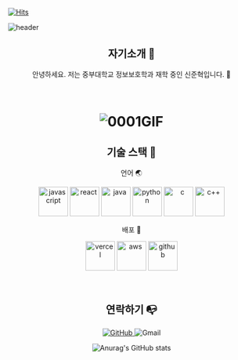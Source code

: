 [![Hits](https://hits.seeyoufarm.com/api/count/incr/badge.svg?url=https%3A%2F%2Fgithub.com%2Fjunhyeokshin%2Fhit-counter&count_bg=%23C86D3D&title_bg=%23555555&icon=&icon_color=%23E7E7E7&title=hits&edge_flat=false)](https://hits.seeyoufarm.com)

![header](https://capsule-render.vercel.app/api?type=waving&color=3eb489&height=200&section=header&text=JunHyeokShin&fontSize=70&animation=twinkling&fontColor=2E2E2E)

<div align="center">
  
## 자기소개 🙂
<p>
  안녕하세요. 저는 중부대학교 정보보호학과 재학 중인 신준혁입니다. 👋<br/>
</p>
<br/>

# ![0001GIF](https://github.com/JunHyeokShin/JunHyeokShin/assets/68908725/e324b710-4f8e-4e2c-8e84-347659075396)

## 기술 스택 📱

<p align="center">
언어 🌏
</p>
<p align="center">
  <img src="https://cdn.simpleicons.org/javascript/F7DF1E/F7DF1E" alt="javascript" width=60>
  <img src="https://cdn.simpleicons.org/react/61DAFB/61DAFB" alt="react" width=60>
  <img src="https://www.vectorlogo.zone/logos/java/java-icon.svg" alt="java" width=60>
  <img src="https://cdn.simpleicons.org/python/3776AB/3776AB" alt="python" width=60>
  <img src="https://cdn.simpleicons.org/c/A8B9CC/A8B9CC" alt="c" width=60>
  <img src="https://cdn.simpleicons.org/c++/00599C/00599C" alt="c++" width=60>
</p>
<p align="center">
  배포 📡
</p>
<p align="center">
  <img src="https://cdn.simpleicons.org/vercel/000/fff" alt="vercel" width=60>
  <img src="https://cdn.simpleicons.org/amazonaws/000/232F3E" alt="aws" width=60>
  <img src="https://cdn.simpleicons.org/github/181717/fff" alt="github" width=60>
</p>  
<br/>
  
## 연락하기 📭

<p>
<a href = "https://github.com/junhyeokshin"> <img alt="GitHub" src ="https://img.shields.io/badge/GitHub-181717.svg?&style=for-the-badge&logo=GitHub&logoColor=white"/> </a>
<img alt="Gmail" src="https://img.shields.io/badge/junhyeok001010@gmail.com-EA4335.svg?&style=for-the-badge&logo=Gmail&logoColor=white"/>

![Anurag's GitHub stats](https://github-readme-stats.vercel.app/api?username=junhyeokshin&show_icons=true&theme=vue)
</P>
<br/>
